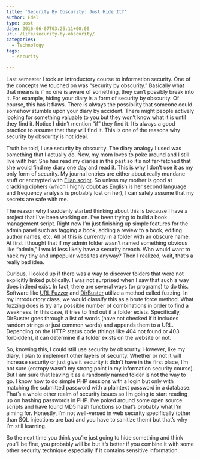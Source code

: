 ```yaml
---
title: 'Security By Obscurity: Just Hide It?'
author: Edel
type: post
date: 2016-06-07T03:26:11+00:00
url: /life/security-by-obscurity/
categories:
  - Technology
tags:
  - security

---
```

Last semester I took an introductory course to information security. One of the concepts we touched on was &#8220;security by obscurity.&#8221; Basically what that means is if no one is aware of something, they can&#8217;t possibly break into it. For example, hiding your diary is a form of security by obscurity. Of course, this has it flaws. There is always the possibility that someone could somehow stumble upon your diary by accident. There might people actively looking for something valuable to you but they won&#8217;t know what it is until they find it. Notice I didn&#8217;t mention &#8220;if&#8221; they find it. It&#8217;s always a good practice to assume that they will find it. This is one of the reasons why security by obscurity is not ideal.

Truth be told, I use security by obscurity. The diary analogy I used was something that I actually do. Now, my mom loves to poke around and I still live with her. She has read my diaries in the past so it&#8217;s not far-fetched that she would find my diary one day and read it. This is why I don&#8217;t use it as my only form of security. My journal entries are either about really mundane stuff or encrypted with [Elian script][1]. So unless my mother is good at cracking ciphers (which I highly doubt as English is her second language and frequency analysis is probably lost on her), I can safely assume that my secrets are safe with me.

The reason why I suddenly started thinking about this is because I have a project that I&#8217;ve been working on. I&#8217;ve been trying to build a book management script. Right now I&#8217;m just finishing up simple features for the admin panel such as tagging a book, adding a review to a book, editing author names, etc. All of this is currently in a folder with an obscure name. At first I thought that if my admin folder wasn&#8217;t named something obvious like &#8220;admin,&#8221; I would less likely have a security breach. Who would want to hack my tiny and unpopular websites anyway? Then I realized, wait, that&#8217;s a really bad idea.

Curious, I looked up if there was a way to discover folders that were not explicitly linked publically. I was not surprised when I saw that such a way does indeed exist. In fact, there are several ways (or programs) to do this. Software like [URL Fuzzer][2] and [DirBuster][3] utilize a method called fuzzing. In my introductory class, we would classify this as a brute force method. What fuzzing does is try any possible number of combinations in order to find a weakness. In this case, it tries to find out if a folder exists. Specifically, DirBuster goes through a list of words (have not checked if it includes random strings or just common words) and appends them to a URL. Depending on the HTTP status code (things like 404 not found or 403 forbidden), it can determine if a folder exists on the website or not.

So, knowing this, I could still use security by obscurity. However, like my diary, I plan to implement other layers of security. Whether or not it will increase security or just give it security it didn’t have in the first place, I’m not sure (entropy wasn&#8217;t my strong point in my information security course). But I am sure that leaving it as a randomly named folder is not the way to go. I know how to do simple PHP sessions with a login but only with matching the submitted password with a plaintext password in a database. That&#8217;s a whole other realm of security issues so I&#8217;m going to start reading up on hashing passwords in PHP. I&#8217;ve poked around some open source scripts and have found MD5 hash functions so that&#8217;s probably what I&#8217;m aiming for. Honestly, I&#8217;m not well-versed in web security specifically (other than SQL injections are bad and you have to sanitize them) but that’s why I’m still learning.

So the next time you think you’re just going to hide something and think you’ll be fine, you probably will be but it’s better if you combine it with some other security technique especially if it contains sensitive information.

<ol class="footnote">
</ol>

 [1]: http://www.ccelian.com/concepca.html
 [2]: https://pentest-tools.com/website-vulnerability-scanning/discover-hidden-directories-and-files
 [3]: http://git.kali.org/gitweb/?p=packages/dirbuster.git;a=summary